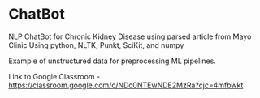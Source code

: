 # ChatBot
NLP ChatBot for Chronic Kidney Disease using parsed article from Mayo Clinic
Using python, NLTK, Punkt, SciKit, and numpy

Example of unstructured data for preprocessing ML pipelines.

Link to Google Classroom - https://classroom.google.com/c/NDc0NTEwNDE2MzRa?cjc=4mfbwkt
